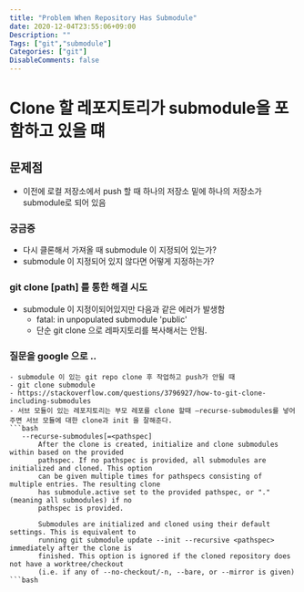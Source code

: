 ```yaml
---
title: "Problem When Repository Has Submodule"
date: 2020-12-04T23:55:06+09:00
Description: ""
Tags: ["git","submodule"]
Categories: ["git"]
DisableComments: false
---
```


# Clone 할 레포지토리가 submodule을 포함하고 있을 떄

## 문제점 
- 이전에 로컬 저장소에서 push 할 때 하나의 저장소 밑에 하나의 저장소가 submodule로 되어 있음

### 궁금증
- 다시 클론해서 가져올 때 submodule 이 지정되어 있는가?
- submodule 이 지정되어 있지 않다면 어떻게 지정하는가?

### git clone [path] 를 통한 해결 시도
* submodule 이 지정이되어있지만 다음과 같은 에러가 발생함
  - fatal: in unpopulated submodule 'public'
  - 단순 git clone 으로 레파지토리를 복사해서는 안됨.

### 질문을 google 으로 .. 
	- submodule 이 있는 git repo clone 후 작업하고 push가 안될 때
    - git clone submodule  
    - https://stackoverflow.com/questions/3796927/how-to-git-clone-including-submodules
    - 서브 모듈이 있는 레포지토리는 부모 레포를 clone 할때 —recurse-submodules를 넣어주면 서브 모듈에 대한 clone과 init 을 잘해준다.
    ```bash
       --recurse-submodules[=<pathspec]
           After the clone is created, initialize and clone submodules within based on the provided
           pathspec. If no pathspec is provided, all submodules are initialized and cloned. This option
           can be given multiple times for pathspecs consisting of multiple entries. The resulting clone
           has submodule.active set to the provided pathspec, or "." (meaning all submodules) if no
           pathspec is provided.

           Submodules are initialized and cloned using their default settings. This is equivalent to
           running git submodule update --init --recursive <pathspec> immediately after the clone is
           finished. This option is ignored if the cloned repository does not have a worktree/checkout
           (i.e. if any of --no-checkout/-n, --bare, or --mirror is given)
    ```bash

